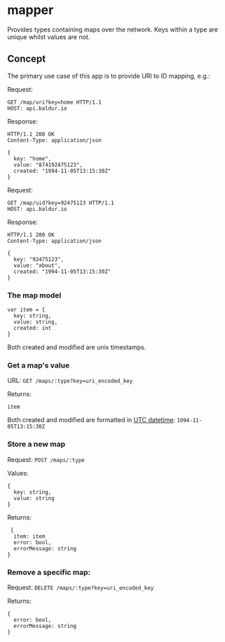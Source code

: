 mapper
======

Provides types containing maps over the network. Keys within a type are unique whilst values are not.

## Concept

The primary use case of this app is to provide URI to ID mapping, e.g.:

Request:
```
GET /map/uri?key=home HTTP/1.1
HOST: api.baldur.io
```

Response:
```
HTTP/1.1 200 OK
Content-Type: application/json

{
  key: "home",
  value: "874192475123",
  created: "1994-11-05T13:15:30Z"
}
```

Request:
```
GET /map/uid?key=92475123 HTTP/1.1
HOST: api.baldur.io
```

Response:
```
HTTP/1.1 200 OK
Content-Type: application/json

{
  key: "92475123",
  value: "about",
  created: "1994-11-05T13:15:30Z"
}
```

### The map model

```
var item = {
  key: string,
  value: string,
  created: int
}
```

Both created and modified are unix timestamps.

### Get a map's value

URL: `GET /maps/:type?key=uri_encoded_key`

Returns:
```
item
```

Both created and modified are formatted in [UTC datetime](http://www.w3.org/TR/NOTE-datetime): `1994-11-05T13:15:30Z`

### Store a new map

Request: `POST /maps/:type`

Values:
```
{
  key: string,
  value: string
}
```

Returns:
```
 {
  item: item
  error: bool,
  errorMessage: string
}
```

### Remove a specific map:

Request: `DELETE /maps/:type?key=uri_encoded_key`

Returns:
```
{
  error: bool,
  errorMessage: string
}
```
